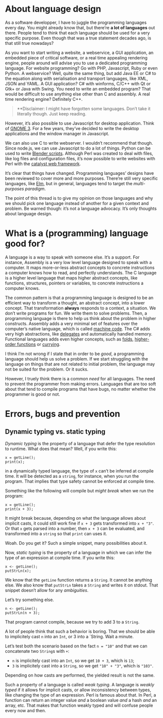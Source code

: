 # About language design

As a software developper, I have to juggle the programming languages every day.
You might already know that, but there’re **a lot of languages** out there.
People tend to think that each language should be used for a very specific
purpose. Even though that was a true statement decades ago, is that still
true nowadays?

As you want to start writing a website, a webservice, a GUI application, an
embedded piece of critical software, or a real time appealing rendering
engine, people around will advise you to use a dedicated programming language.
For website programming? Go with PHP, Javascript, Ruby or even Python.
A webservice? Well, quite the same thing, but add Java EE or C# to the
equation along with serialisation and transport languages, like XML, JSON and
YAML. A GUI application? C# with winforms, C/C++ with Qt or Gtk+ or Java with
Swing. You need to write an embedded program? That would be difficult to use
anything else other than C and assembly. A real time rendering engine?
Definitely C++.

> **Disclaimer: I might have forgotten some languages. Don’t take it literally
though. Just keep reading.

However, it’s also possible to use Javascript for desktop application. Think of
[GNOME 3](https://www.gnome.org/gnome-3/). For a few years, they’ve decided to
write the desktop applications and the window manager in Javascript.

We can also use C to write webserver. I wouldn’t recommend that though. Since
node.js, we can use Javascript to do a lot of things. Python can be used to
write [Blender scripts](http://www.blender.org/api/blender_python_api_2_74_5/).
Although Perl was created to deal with files, like log files and configuration
files, it’s now possible to write websites with Perl with the
[catalyst web framework](http://www.catalystframework.org/).

It’s clear that things have changed. Programming languages’ designs have been
reviewed to cover more and more purposes. There’re still very specific
languages, like [Elm](http://elm-lang.org/), but in general, languages tend to
target the *multi-purposes paradigm*.

The point of this thread is to give my opinion on those languages and why we
should pick one language instead of another for a given context and problem.
Be warned though: it’s not a language advocacy. It’s only thoughts about
language design.

# What is a (programming) language good for?

A language is a way to speak with someone else. It’s a support. For instance,
Assembly is a very low level language designed to speak with a computer. It
maps more-or-less abstract concepts to concrete instructions a computer knows
how to read, and perfectly understands. The C language is a higher level
language that maps higher abstract concepts, like functions, structures,
pointers or variables, to concrete instructions a computer knows.

The common pattern is that a programming language is designed to be an
efficient way to transform a thought, an abstract concept, into a lower
concept. That transformation **always** responds to a context, a situation.
We don’t write programs for fun. We write them to solve problems. Then, a
programming language is there to help us think about the problem in higher
constructs. Assembly adds a very minimal set of features over the computer’s
native language, which is called
[machine code](http://en.wikipedia.org/wiki/Machine_code). The C# adds very
high abstractions, like
[delegates](http://en.wikipedia.org/wiki/Delegate_(CLI)) and automatically
handled memory. Functional languages adds even higher concepts, such as
[folds](http://en.wikipedia.org/wiki/Fold_%28higher-order_function%29),
[higher-order functions](http://en.wikipedia.org/wiki/Higher-order_function)
or [currying](http://en.wikipedia.org/wiki/Currying).

I think I’m not wrong if I state that in order to be *good*, a programming
language should help us solve a problem. If we start struggling with the
language on things that are not related to initial problem, the language
may not be suited for the problem. Or it sucks.

However, I truely think there is a common *need* for all languages. The need
to prevent the programmer from making errors. Languages that are too soft
about that tend to compile programs that have bugs, no matter whether the
programmer is good or not.

# Errors, bugs and prevention

## Dynamic typing vs. static typing

*Dynamic typing* is the property of a language that defer the type
resolution to runtime. What does that mean? Well, if you write this:

```
x = getLine();
print(x);
```

in a dynamically typed language, the type of `x` can’t be inferred at
compile time. It will be detected as a `string`, for instance, when you
run the program. That implies that type safety cannot be enforced at
compile time.

Something like the following will compile but *might break* when we run
the program:

```
x = getLine();
print(x + 3);
```

It might break because, depending on what the language allows about implicit
casts, it could still work fine if `x + 3` gets transformed into `x + "3"`.
Or that `x` gets parsed into a number, then `x + 3` can be evaluated, and
transformed into a `string` so that `print` can uses it.

Woah. Do you get it? Such a simple snippet, many possibilities about it.

Now, *static typing* is the property of a language in which we can infer
the type of an expression at compile time. If you write this:

```
x <- getLine();
putStrLn(x);
```

We know that the `getLine` function returns a `String`. It cannot be anything
else. We also know that `putStrLn` takes a `String` and writes it on stdout.
That snippet doesn’t allow for any *ambiguities*.

Let’s try something else.

```
n <- getLine();
putStrLn(n + 3);
```

That program cannot compile, because we try to add 3 to a `String`.

A lot of people think that such a behavior is boring. That we should be able
to implicitely cast `n` into an `Int`, or 3 into a `String. Wait a minute.

Let’s test both the scenario based on the fact `n = "10"` and that we can
concatenate two `String`s with `+`:

  - `n` is implicitely cast into an `Int`, so we get `10 + 3`, which is `13`;
  - `3` is implicitely cast into a `String`, so we get `"10" + "3"`, which is
    `"103"`.

Depending on how casts are performed, the yielded result is not the same.

Such a property of a language is called *weak typing*. A language is
*weakly typed* if it allows for implicit casts, or allow inconsistency between
types, like changing the type of an expression. Perl is famous about that.
In Perl, a function can return an integer value *and* a boolean value *and* a
hash *and* an array, etc. That makes that function weakly typed and will
confuse people every now and then.
